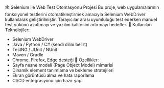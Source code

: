 🕸️ Selenium ile Web Test Otomasyonu Projesi
Bu proje, web uygulamalarının fonksiyonel testlerini otomatikleştirmek amacıyla Selenium WebDriver kullanılarak geliştirilmiştir. Tarayıcılar arası uyumluluğu test ederken manuel test yükünü azaltmayı ve yazılım kalitesini artırmayı hedefler.
🧰 Kullanılan Teknolojiler:
- Selenium WebDriver
- Java / Python / C# (kendi dilini belirt)
- TestNG / JUnit / NUnit
- Maven / Gradle
- Chrome, Firefox, Edge desteği
🚀 Özellikler:
- Sayfa nesne modeli (Page Object Model) mimarisi
- Dinamik element tanımlama ve bekleme stratejileri
- Ekran görüntüsü alma ve hata raporlama
- CI/CD entegrasyonu için hazır yapı

